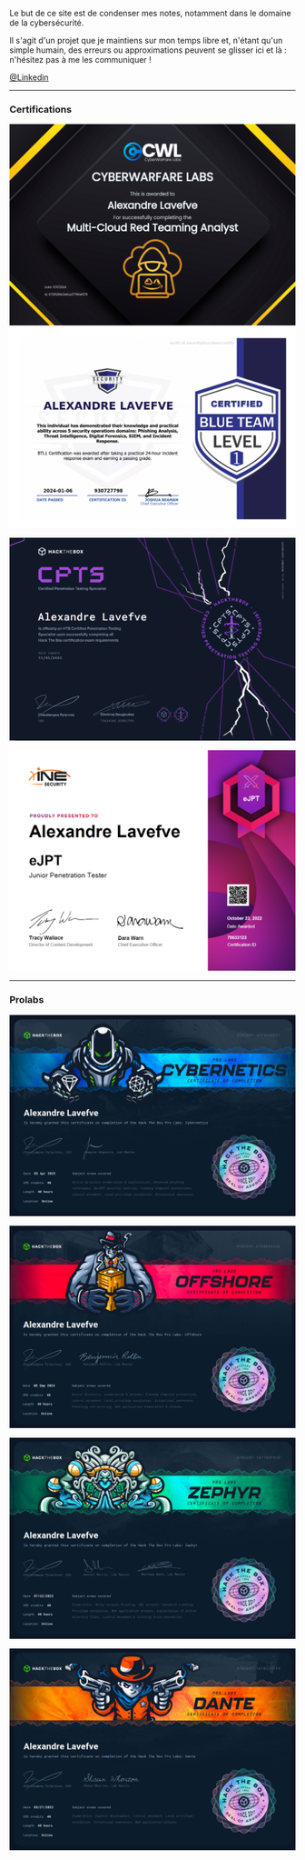 Le but de ce site est de condenser mes notes, notamment dans le domaine de la cybersécurité. 

Il s'agit d'un projet que je maintiens sur mon temps libre et, n'étant qu'un simple humain, des erreurs ou approximations peuvent se glisser ici et là : n'hésitez pas à me les communiquer !

[@Linkedin](https://www.linkedin.com/in/alexandre-lavefve/)

---
### Certifications

![](Files/Pasted%20image%2020241111023819.png)
![Pasted image 20240106225346](Files/Pasted%20image%2020240106225346.png)

![Pasted image 20231227125920](Files/Pasted%20image%2020231227125920.png)

![Pasted image 20231227125845](Files/Pasted%20image%2020231227125845.png)

---
### Prolabs

![](docs/Files/Pasted%20image%2020250403231919.png)

![](Files/Pasted%20image%2020240915004222.png)

![](docs/Files/Pasted%20image%2020250406172432.png)

![](docs/Files/Pasted%20image%2020250406172410.png)


